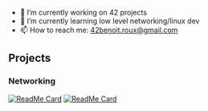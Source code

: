 - 🔭 I’m currently working on 42 projects
- 🌱 I’m currently learning low level networking/linux dev 
- 📫 How to reach me: 42benoit.roux@gmail.com

## Projects
### Networking
[![ReadMe Card](https://github-readme-stats.vercel.app/api/pin/?username=BenoitRoux0&repo=ft_ping)](https://github.com/BenoitRoux0/ft_ping)
[![ReadMe Card](https://github-readme-stats.vercel.app/api/pin/?username=BenoitRoux0&repo=ft_traceroute)](https://github.com/BenoitRoux0/ft_traceroute)
